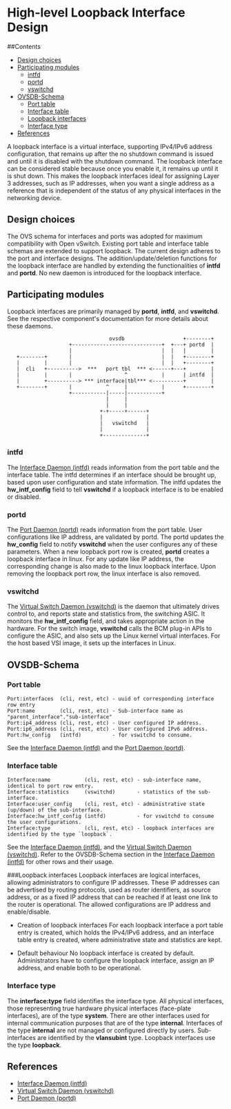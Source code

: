 # High-level Loopback Interface Design

##Contents
- [Design choices](#design-choices)
- [Participating modules](#participating-modules)
	- [intfd](#intfd)
	- [portd](#portd)
	- [vswitchd](#vswitchd)
- [OVSDB-Schema](#ovsdb-schema)
	- [Port table](#port-table)
	- [Interface table](#interface-table)
	- [Loopback interfaces](#loopback-interfaces)
	- [Interface type](#interface-type)
- [References](#references)

A loopback interface is a virtual interface, supporting IPv4/IPv6 address configuration, that remains up after the no shutdown command is issued and until it is disabled with the shutdown command. The loopback interface can be considered stable because once you enable it, it remains up until it is shut down. This makes the loopback interfaces ideal for assigning Layer 3 addresses, such as IP addresses, when you want a single address as a reference that is independent of the status of any physical interfaces in the networking device.

## Design choices
The OVS schema for interfaces and ports was adopted for maximum compatibility with Open vSwitch. Existing port table and interface table schemas are extended to support loopback. The current design adheres to the port and interface designs. The addition/update/deletion functions for the loopback interface are handled by extending the functionalities of **intfd** and **portd**. No new daemon is introduced for the loopback interface.

## Participating modules
Loopback interfaces are primarily managed by **portd**, **intfd**, and **vswitchd**. See the respective component's documentation for more details about these daemons.

```
                                 ovsdb                   +--------+
                    +-----------------------------+  +---+ portd  |
                    |                             |  |   |        |
   +--------+       |                             |  |   +--------+
   |        |       |                             |  |   +--------+
   |  cli   +---------->  ***   port tbl  *** <------+---+        |
   |        |       |                 ^           |      | intfd  |
   |        +----------> *** interface|tbl*** <----------+        |
   +--------+       |           ^     |           |      +--------+
                    +-----------|-----|-----------+
                                |     |
                                |     |
                              +-+-----+------+
                              |              |
                              |   vswitchd   |
                              |              |
                              +--------------+

```


### intfd
The [Interface Daemon (intfd)](http://www.openswitch.net/documents/dev/ops-intfd/DESIGN) reads information from the port table and the interface table. The intfd determines if an interface should be brought up, based upon user configuration and state information. The intfd updates the **hw_intf_config** field to tell **vswitchd** if a loopback interface is to be enabled or disabled.

### portd
The [Port Daemon (portd)](http://www.openswitch.net/documents/dev/ops-portd/DESIGN) reads information from the port table. User configurations like IP address, are validated by portd. The portd updates the **hw_config** field to notify **vswitchd** when the user configures any of these parameters. When a new loopback port row is created, **portd** creates a loopback interface in linux. For any update like IP address, the corresponding change is also made to the linux loopback interface. Upon removing the loopback port row, the linux interface is also removed.

### vswitchd
The [Virtual Switch Daemon (vswitchd)](http://www.openswitch.net/documents/dev/ops-openvswitch/DESIGN) is the daemon that ultimately drives control to, and reports state and statistics from, the switching ASIC. It monitors the **hw_intf_config** field, and takes appropriate action in the hardware. For the switch image, **vswitchd** calls the BCM plug-in APIs to configure the ASIC, and also sets up the Linux kernel virtual interfaces. For the host based VSI image, it sets up the interfaces in Linux.


## OVSDB-Schema


### Port table
```
Port:interfaces  (cli, rest, etc) - uuid of corresponding interface row entry
Port:name        (cli, rest, etc) - Sub-interface name as "parent_interface"."sub-interface"
Port:ip4_address (cli, rest, etc) - User configured IP address.
Port:ip6_address (cli, rest, etc) - User configured IPv6 address.
Port:hw_config   (intfd)          - for vswitchd to consume.

```
See the [Interface Daemon (intfd)](http://www.openswitch.net/documents/dev/ops-intfd/DESIGN) and the [Port Daemon (portd)](http://www.openswitch.net/documents/dev/ops-portd/DESIGN).



### Interface table
```
Interface:name           (cli, rest, etc) - sub-interface name, identical to port row entry.
Interface:statistics     (vswitchd)       - statistics of the sub-interface.
Interface:user_config    (cli, rest, etc) - administrative state (up/down) of the sub-interface.
Interface:hw_intf_config (intfd)          - for vswitchd to consume the user configurations.
Interface:type           (cli, rest, etc) - loopback interfaces are identified by the type `loopback`.
```
See the [Interface Daemon (intfd)](http://www.openswitch.net/documents/dev/ops-intfd/DESIGN), and the [Virtual Switch Daemon (vswitchd)](http://www.openswitch.net/documents/dev/ops-openvswitch/DESIGN).
Refer to the OVSDB-Schema section in the [Interface Daemon (intfd)](http://www.openswitch.net/documents/dev/ops-intfd/DESIGN) for other rows and their usage.


###Loopback interfaces
Loopback interfaces are logical interfaces, allowing administrators to configure IP addresses. These IP addresses can be advertised by routing protocols, used as router identifiers, as source address, or as a fixed IP address that can be reached if at least one link to the router is operational. The allowed configurations are IP address and enable/disable.

* Creation of loopback interfaces
For each loopback interface a port table entry is created, which holds the IPv4/IPv6 address, and an interface table entry is created, where administrative state and statistics are kept.

* Default behaviour
No loopback interface is created by default. Administrators have to configure the loopback interface, assign an IP address, and enable both to be operational.

### Interface type
The **interface:type** field identifies the interface type. All physical interfaces, those representing true hardware physical interfaces (face-plate interfaces), are of the type **system**. There are other interfaces used for internal communication purposes that are of the type **internal**. Interfaces of the type **internal** are not managed or configured directly by users. Sub-interfaces are identified by the **vlansubint** type. Loopback interfaces use the type **loopback**.

## References
* [Interface Daemon (intfd)](http://www.openswitch.net/documents/dev/ops-intfd/DESIGN)
* [Virtual Switch Daemon (vswitchd)](http://www.openswitch.net/documents/dev/ops-openvswitch/DESIGN)
* [Port Daemon (portd)](http://www.openswitch.net/documents/dev/ops-portd/DESIGN)
